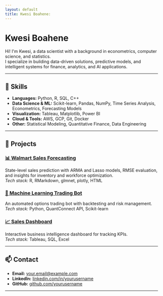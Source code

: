```yaml
---
layout: default
title: Kwesi Boahene:
---
```

# Kwesi Boahene

Hi! I'm Kwesi, a data scientist with a background in econometrics, computer science, and statistics.  
I specialize in building data-driven solutions, predictive models, and intelligent systems for finance, analytics, and AI applications.

---

## 🚀 Skills

- **Languages:** Python, R, SQL, C++  
- **Data Science & ML:** Scikit-learn, Pandas, NumPy, Time Series Analysis, Econometrics, Forecasting Models  
- **Visualization:** Tableau, Matplotlib, Power BI  
- **Cloud & Tools:** AWS, GCP, Git, Docker  
- **Other:** Statistical Modeling, Quantitative Finance, Data Engineering

---

## 📂 Projects

### [📊 Walmart Sales Forecasting](https://github.com/kwesibb2/Walmart-Sales)
State-level sales prediction with ARMA and Lasso models, RMSE evaluation, and insights for inventory and workforce optimization.  
*Tech stack:* R, RMarkdown, glmnet, plotly, HTML 

### [🤖 Machine Learning Trading Bot](https://github.com/yourusername/project-link)
An automated options trading bot with backtesting and risk management.  
*Tech stack:* Python, QuantConnect API, Scikit-learn

### [📈 Sales Dashboard](https://github.com/yourusername/project-link)
Interactive business intelligence dashboard for tracking KPIs.  
*Tech stack:* Tableau, SQL, Excel

---

## 📫 Contact

- **Email:** your.email@example.com  
- **LinkedIn:** [linkedin.com/in/yourusername](https://linkedin.com/in/yourusername)  
- **GitHub:** [github.com/yourusername](https://github.com/yourusername)

---
